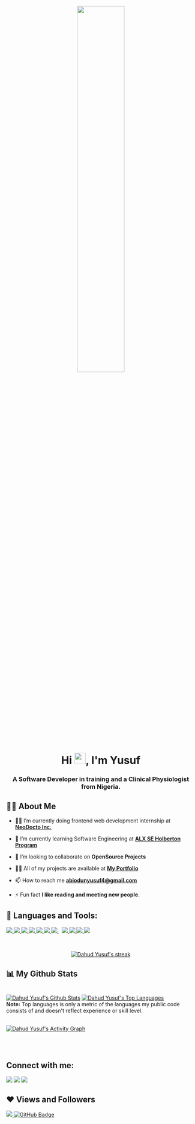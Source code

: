 <p align="center"><a href="#"><img width="50%" height="auto" src="https://cdn-icons-png.flaticon.com/512/1006/1006363.png"/></a></p>

<h1 align="center">Hi <img src="https://raw.githubusercontent.com/MartinHeinz/MartinHeinz/master/wave.gif" width="30px">, I'm Yusuf</h1>
<h3 align="center"> A Software Developer in training and a Clinical Physiologist from Nigeria.</h3>


## 🙋‍♂️ About Me

- 👨‍💻 I’m currently doing frontend web development internship at **[NeoDocto Inc.](https://home.neodocto.com/)**

- 🌱 I’m currently learning Software Engineering at **[ ALX SE Holberton Program](https://www.alx-t.com/)**


- 👯 I’m looking to collaborate on **OpenSource Projects**

- 👨‍💻 All of my projects are available at **[My Portfolio](https://yusfate4.github.io/New_portfolio/)**

- 📫 How to reach me **abiodunyusuf4@gmail.com**

- ⚡ Fun fact **I like reading and meeting new people.**

## 🚀 Languages and Tools:

<p align="left"> 
    <a href="https://developer.mozilla.org/en-US/docs/Web/JavaScript" target="_blank"> <img src="https://img.icons8.com/color/48/000000/javascript.png"/> </a> 
    <a href="https://reactjs.org/" target="_blank"> <img src="https://img.icons8.com/color/48/000000/react-native.png"/> </a>
    <a href="https://www.w3.org/html/" target="_blank"> <img src="https://img.icons8.com/color/48/000000/html-5.png"/> </a> 
    <a href="https://www.w3schools.com/css/" target="_blank"> <img src="https://img.icons8.com/color/48/000000/css3.png"/> </a> 
    <a href="https://getbootstrap.com" target="_blank"> <img src="https://img.icons8.com/color/48/000000/bootstrap.png"/> </a> 
    <a href="https://www.python.org" target="_blank"> <img src="https://img.icons8.com/color/48/000000/python.png"/> </a> 
    <a style="padding-right:8px;" href="https://nodejs.org" target="_blank"> <img src="https://img.icons8.com/color/48/000000/nodejs.png"/> </a> 
    <a href="https://git-scm.com/" target="_blank"> <img src="https://img.icons8.com/color/48/000000/git.png"/> </a> 
    <a href="https://redux.js.org" target="_blank"> <img src="https://img.icons8.com/color/48/000000/redux.png"/> </a>
    <a href="https://www.w3schools.com/sass/" target="_blank"> <img src="https://img.icons8.com/color/48/000000/sass.png"/> </a>
     <a href="https://www.w3schools.com/jquery/default.asp" target="_blank"> <img color="white" src="https://img.icons8.com/ios-filled/50/000000/jquery.png"/> </a>


</p>

<br/>

<p align="center">
    <a href="https://github.com/yusfate4/github-readme-streak-stats">
        <img title="🔥 Get streak stats for your profile at git.io/streak-stats" alt="Dahud Yusuf's streak" src="https://github-readme-streak-stats.herokuapp.com/?user=yusfate4&theme=black-ice&hide_border=true&stroke=0000&background=060A0CD0"/>
    </a>
</p>

## 📊 My Github Stats

  <br/>
    <a href="https://github.com/yusfate4/github-readme-stats"><img alt="Dahud Yusuf's Github Stats" src="https://github-readme-stats.vercel.app/api?username=yusfate4&show_icons=true&count_private=true&theme=react&hide_border=true&bg_color=0D1117" /></a>
  <a href="https://github.com/yusfate4/github-readme-stats"><img alt="Dahud Yusuf's Top Languages" src="https://github-readme-stats.vercel.app/api/top-langs/?username=yusfate4&langs_count=8&count_private=true&layout=compact&theme=react&hide_border=true&bg_color=0D1117" /></a>
  <br/>
  <b>Note:</b> Top languages is only a metric of the languages my public code consists of and doesn't reflect experience or skill level.


<br/>
<br/>

<a href="https://github.com/yusfate4/github-readme-activity-graph"><img alt="Dahud Yusuf's Activity Graph" src="https://activity-graph.herokuapp.com/graph?username=yusfate4&bg_color=0D1117&color=5BCDEC&line=5BCDEC&point=FFFFFF&hide_border=true" /></a>

<br/>
<br/>

## Connect with me:
<p align="left">



<a href = "https://www.linkedin.com/in/dahud-yusuf-ishola-35883ab7/"><img src="https://img.icons8.com/fluent/48/000000/linkedin.png"/></a>
<a href = "https://twitter.com/yusfate4"><img src="https://img.icons8.com/fluent/48/000000/twitter.png"/></a>
<a href = "https://www.instagram.com/hakish_stores/"><img src="https://img.icons8.com/fluent/48/000000/instagram-new.png"/></a>


</p>

## ❤ Views and Followers
<a href="https://github.com/Meghna-DAS/github-profile-views-counter">
    <img src="https://komarev.com/ghpvc/?username=yusfate4">
</a>
<a href="https://github.com/yusfate4?tab=followers"><img src="https://img.shields.io/github/followers/yusfate4?label=Followers&style=social" alt="GitHub Badge"></a>
